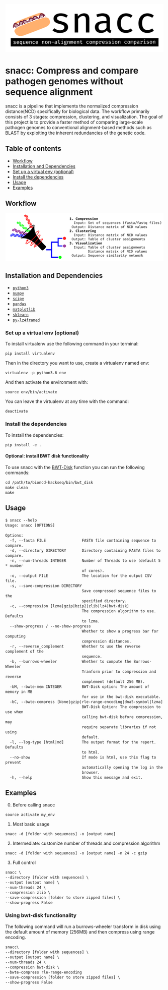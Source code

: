 ![logo](logo/snacc-header.jpg)
# snacc: Compress and compare pathogen genomes without sequence alignment
snacc is a pipeline that implements the normalized compression distance(NCD) specifically for biological data. The workflow primarily consists of 3 stages: compression, clustering, and visualization. The goal of this project is to provide a faster method of comparing large-scale pathogen genomes to conventional alignment-based methods such as BLAST by exploiting the inherent redundancies of the genetic code.

## Table of contents
- [Workflow](#workflow)
- [Installation and Dependencies](#installation-and-dependencies)
- [Set up a virtual env (optional)](#set-up-a-virtual-env-optional)
- [Install the dependencies](#install-the-dependencies)
- [Usage](#usage)
- [Examples](#examples)


## Workflow
![workflow](logo/workflow-graphic.jpg)

## Installation and Dependencies

- [`python3`](https://python.org)
- [`numpy`](https://numpy.org)
- [`scipy`](https://scipy.org)
- [`pandas`](https://pandas.pydata.org)
- [`matplotlib`](https://matplotlib.org)
- [`sklearn`](http://scikit-learn.org/stable/)
- [`py-lz4framed`](https://github.com/Iotic-Labs/py-lz4framed)

### Set up a virtual env (optional)
To install virtualenv use the following command in your terminal:

    pip install virtualenv

Then in the directory you want to use, create a virtualenv named env:

    virtualenv -p python3.6 env

And then activate the environment with:

    source env/bin/activate

You can leave the virtualenv at any time with the command:

    deactivate

### Install the dependencies

To install the dependencies:

    pip install -e .

#### Optional: install BWT disk functionality
To use snacc with the [BWT-Disk](https://people.unipmn.it/manzini/bwtdisk/) function you can run the following commands:
```
cd /path/to/bioncd-hackseq/bin/bwt_disk
make clean
make
```

## Usage
```
$ snacc --help
Usage: snacc [OPTIONS]

Options:
  -f, --fasta FILE                FASTA file containing sequence to compare.
  -d, --directory DIRECTORY       Directory containing FASTA files to compare.
  -n, --num-threads INTEGER       Number of Threads to use (default 5 * number
                                  of cores).
  -o, --output FILE               The location for the output CSV file.
  -s, --save-compression DIRECTORY
                                  Save compressed sequence files to the
                                  specified directory.
  -c, --compression [lzma|gzip|bzip2|zlib|lz4|bwt-disk]
                                  The compression algorithm to use. Defaults
                                  to lzma.
  --show-progress / --no-show-progress
                                  Whether to show a progress bar for computing
                                  compression distances.
  -r, --reverse_complement        Whether to use the reverse complement of the
                                  sequence.
  -b, --burrows-wheeler           Whether to compute the Burrows-Wheeler
                                  Tranform prior to compression and reverse
                                  complement (default 256 MB).
  -bM, --bwte-mem INTEGER         BWT-Disk option: The amount of memory in MB
                                  for use in the bwt-disk executable.
  -bC, --bwte-compress [None|gzip|rle-range-encoding|dna5-symbol|lzma]
                                  BWT-Disk Option: The compression to use when
                                  calling bwt-disk before compression, may
                                  require separate libraries if not using
                                  default.
  -l, --log-type [html|md]        The output format for the report. Defaults
                                  to html.
  --no-show                       If mode is html, use this flag to prevent
                                  automatically opening the log in the
                                  browser.
  -h, --help                      Show this message and exit.
```

## Examples

0) Before calling snacc
```
source activate my_env
```
1) Most basic usage
```
snacc -d [folder with sequences] -o [output name]
```
2) Intermediate: customize number of threads and compression algorithm
```
snacc -d [folder with sequences] -o [output name] -n 24 -c gzip
```
3) Full control
```
snacc \
--directory [folder with sequences] \
--output [output name] \
--num-threads 24 \
--compression zlib \
--save-compression [folder to store zipped files] \
--show-progress False
```

### Using bwt-disk functionality
The following command will run a burrows-wheeler transform in disk using the default amount of memory (256MB) and then compress using range encoding.
```
snacc\
--directory [folder with sequences] \
--output [output name] \
--num-threads 24 \
--compression bwt-disk \
--bwte-compress rle-range-encoding
--save-compression [folder to store zipped files] \
--show-progress False
```
